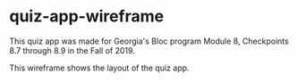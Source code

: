 # quiz-app-wireframe

This quiz app was made for Georgia's Bloc program Module 8, Checkpoints 8.7 through 8.9 in the Fall of 2019.

This wireframe shows the layout of the quiz app.